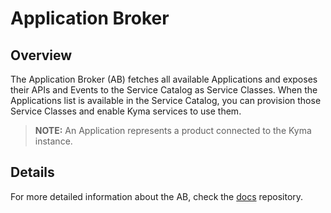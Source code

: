 # Application Broker

## Overview

The Application Broker (AB) fetches all available Applications and exposes their APIs and Events to the Service Catalog as Service Classes.
When the Applications list is available in the Service Catalog, you can provision those Service Classes and enable Kyma services to use them.

>**NOTE:** An Application represents a product connected to the Kyma instance.

## Details

For more detailed information about the AB, check the [docs](../../../../docs/01-overview/02-main-areas/application-connectivity) repository.
